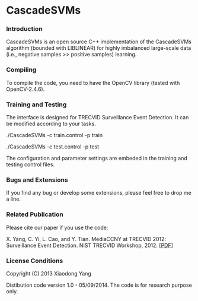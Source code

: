 CascadeSVMs
===========

### Introduction

CascadeSVMs is an open source C++ implementation of the CascadeSVMs algorithm (bounded with LIBLINEAR) for highly imbalanced large-scale data (i.e., negative samples >> positive samples) learning.


### Compiling

To compile the code, you need to have the OpenCV library (tested with OpenCV-2.4.6).


### Training and Testing

The interface is designed for TRECVID Surveillance Event Detection. It can be modified according to your tasks.  

./CascadeSVMs -c train.control -p train

./CascadeSVMs -c test.control -p test

The configuration and parameter settings are embeded in the training and testing control files.


### Bugs and Extensions

If you find any bug or develop some extensions, please feel free to drop me a line.


### Related Publication

Please cite our paper if you use the code:

X. Yang, C. Yi, L. Cao, and Y. Tian. MediaCCNY at TRECVID 2012: Surveillance Event Detection. NIST TRECVID Workshop, 2012. [[PDF](http://xiaodongyang.org/publications/papers/trecvid12.pdf)]


### License Conditions

Copyright (C) 2013 Xiaodong Yang 

Distibution code version 1.0 - 05/09/2014. The code is for research purpose only. 
